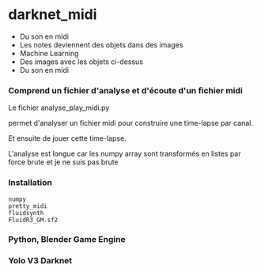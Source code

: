 # darknet_midi

* Du son en midi
* Les notes deviennent des objets dans des images
* Machine Learning
* Des images avec les objets ci-dessus
* Du son en midi

### Comprend un fichier d'analyse et d'écoute d'un fichier midi

Le fichier analyse_play_midi.py

permet d'analyser un fichier midi pour construire une time-lapse par canal.

Et ensuite de jouer cette time-lapse.

L'analyse est longue car les numpy array sont transformés en listes par force brute et je ne suis pas brute

### Installation

    numpy
    pretty_midi
    fluidsynth
    FluidR3_GM.sf2
    
### Python, Blender Game Engine

### Yolo V3 Darknet
